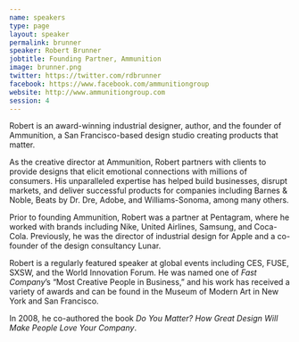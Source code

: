 ```yaml
---
name: speakers
type: page
layout: speaker
permalink: brunner
speaker: Robert Brunner
jobtitle: Founding Partner, Ammunition
image: brunner.png
twitter: https://twitter.com/rdbrunner
facebook: https://www.facebook.com/ammunitiongroup
website: http://www.ammunitiongroup.com
session: 4
---
```

Robert is an award-winning industrial designer, author, and the founder of Ammunition, a San Francisco-based design studio creating products that matter.

As the creative director at Ammunition, Robert partners with clients to provide designs that elicit emotional connections with millions of consumers. His unparalleled expertise has helped build businesses, disrupt markets, and deliver successful products for companies including Barnes & Noble, Beats by Dr. Dre, Adobe, and Williams-Sonoma, among many others.

Prior to founding Ammunition, Robert was a partner at Pentagram, where he worked with brands including Nike, United Airlines, Samsung, and Coca-Cola. Previously, he was the director of industrial design for Apple and a co-founder of the design consultancy Lunar.

Robert is a regularly featured speaker at global events including CES, FUSE, SXSW, and the World Innovation Forum. He was named one of <em>Fast Company</em>’s “Most Creative People in Business,” and his work has received a variety of awards and can be found in the Museum of Modern Art in New York and San Francisco.

In 2008, he co-authored the book <em>Do You Matter? How Great Design Will Make People Love Your Company</em>.